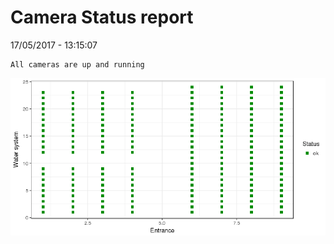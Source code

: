 Camera Status report
================
17/05/2017 - 13:15:07

    All cameras are up and running

![](camreport_files/figure-markdown_github/unnamed-chunk-2-1.png)
